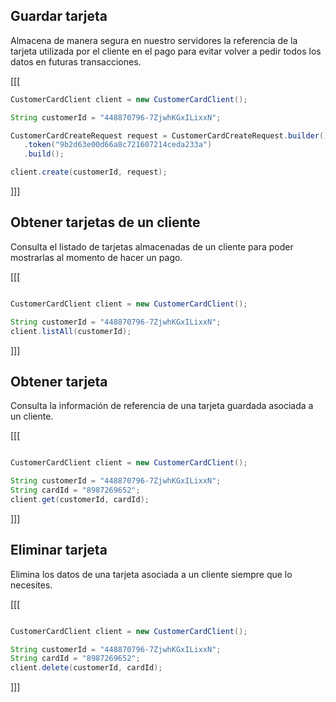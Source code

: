 ## Guardar tarjeta

Almacena de manera segura en nuestro servidores la referencia de la tarjeta utilizada por el cliente en el pago para evitar volver a pedir todos los datos en futuras transacciones.

[[[
```java
CustomerCardClient client = new CustomerCardClient();

String customerId = "448870796-7ZjwhKGxILixxN";

CustomerCardCreateRequest request = CustomerCardCreateRequest.builder()
   .token("9b2d63e00d66a8c721607214ceda233a")
   .build();

client.create(customerId, request);
```
]]]


## Obtener tarjetas de un cliente

Consulta el listado de tarjetas almacenadas de un cliente para poder mostrarlas al momento de hacer un pago.

[[[
```java

CustomerCardClient client = new CustomerCardClient();

String customerId = "448870796-7ZjwhKGxILixxN";
client.listAll(customerId);
```
]]]

## Obtener tarjeta

Consulta la información de referencia de una tarjeta guardada asociada a un cliente.

[[[
```java

CustomerCardClient client = new CustomerCardClient();

String customerId = "448870796-7ZjwhKGxILixxN";
String cardId = "8987269652";
client.get(customerId, cardId);
```
]]]

## Eliminar tarjeta

Elimina los datos de una tarjeta asociada a un cliente siempre que lo necesites.


[[[
```java

CustomerCardClient client = new CustomerCardClient();

String customerId = "448870796-7ZjwhKGxILixxN";
String cardId = "8987269652";
client.delete(customerId, cardId);
```
]]]